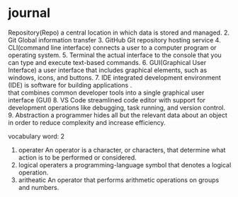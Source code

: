 # journal
Repository(Repo) 
a central location in which data is stored and managed.
2.  Git
	Global information transfer 
3.  GitHub
	Git repository hosting service
4.  CLI(command line interface)
	 connects a user to a computer program or operating system.
5.  Terminal
the actual interface to the console that you can type and execute text-based commands.
6.  GUI(Graphical User Interface)
a user interface that includes graphical elements, such as windows, icons, and buttons.
7.  IDE
	integrated development environment (IDE) is software for building applications .	
	that combines common developer tools into a single graphical user interface 
	(GUI)
8.  VS Code
	streamlined code editor with support for development operations like debugging, 
	task running, and version control.
9.  Abstraction
	a programmer hides all but the relevant data about an object in order to reduce 
	complexity and increase efficiency.
	
vocabulary word: 2
1. operater
	An operator is a character, or characters, that determine what action is to be performed or considered.
2. logical operaters
	a programming-language symbol that denotes a logical operation.
3. aritheatic
	An operator that performs arithmetic operations on groups and numbers.
